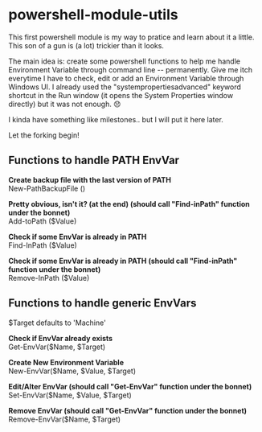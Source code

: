 # powershell-module-utils

This first powershell module is my way to pratice and learn about it a little. This son of a gun is (a lot) trickier than it looks.

The main idea is: create some powershell functions to help me handle Environment Variable through command line -- permanently. Give me itch everytime I have to check, edit or add an Environment Variable through Windows UI. I already used the "systempropertiesadvanced" keyword shortcut in the Run window (it opens the System Properties window directly) but it was not enough. :disappointed:

I kinda have something like milestones.. but I will put it here later.

Let the forking begin! 

## Functions to handle PATH EnvVar

**Create backup file with the last version of PATH**  
New-PathBackupFile ()

**Pretty obvious, isn't it? (at the end) (should call "Find-inPath" function under the bonnet)**  
Add-toPath ($Value)

**Check if some EnvVar is already in PATH**  
Find-InPath ($Value)

**Check if some EnvVar is already in PATH (should call "Find-inPath" function under the bonnet)**  
Remove-InPath ($Value)


## Functions to handle generic EnvVars

$Target defaults to 'Machine'

**Check if EnvVar already exists**  
Get-EnvVar($Name, $Target)

**Create New Environment Variable**  
New-EnvVar($Name, $Value, $Target)

**Edit/Alter EnvVar (should call "Get-EnvVar" function under the bonnet)**  
Set-EnvVar($Name, $Value, $Target)

**Remove EnvVar (should call "Get-EnvVar" function under the bonnet)**  
Remove-EnvVar($Name, $Target)